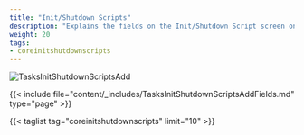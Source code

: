 ```yaml
---
title: "Init/Shutdown Scripts"
description: "Explains the fields on the Init/Shutdown Script screen on TrueNAS CORE."
weight: 20
tags:
- coreinitshutdownscripts
---
```


![TasksInitShutdownScriptsAdd](/images/CORE/12.0/TasksInitShutdownScriptsAdd.png "Creating a new script")

{{< include file="content/_includes/TasksInitShutdownScriptsAddFields.md" type="page" >}}

{{< taglist tag="coreinitshutdownscripts" limit="10" >}}
